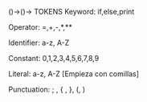 ()->()->
TOKENS
Keyword: if,else,print

Operator: =,+,-,*,**

Identifier: a-z, A-Z

Constant: 0,1,2,3,4,5,6,7,8,9

Literal: a-z, A-Z [Empieza con comillas]

Punctuation: ; , { , }, (, )
